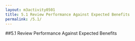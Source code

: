 ```yaml
---
layout: m3activity0501
title: 5.1 Review Performance Against Expected Benefits
permalink: /5.1/
---
```

##5.1 Review Performance Against Expected Benefits

